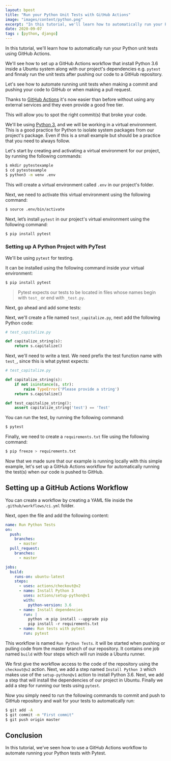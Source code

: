 ```yaml
---
layout: bpost
title: "Run your Python Unit Tests with GitHub Actions"
image: "images/content/python.png"
excerpt: "In this tutorial, we'll learn how to automatically run your Python unit tests using GitHub Actions"
date: 2020-09-07
tags : [python, django]
---
```


In this tutorial, we'll learn how to automatically run your Python unit tests using GitHub Actions.


We'll see how to set up a GitHub Actions workflow that install Python 3.6 inside a Ubuntu system along with our project's dependencies e.g. `pytest` and finnaly run the unit tests after pushing our code to a GitHub repository.  

Let's see how to automate running unit tests when making a commit and pushing your code to GitHub or when making a pull request. 

Thanks to [GitHub Actions](https://github.com/features/actions) it's now easier than before without using any external services and they even provide a good free tier.
 
This will allow you to spot  the right commit(s) that broke your code.


We'll be using [Python 3](https://www.python.org/), and we will be working in a virtual environment. This is a good practice for Python to isolate system packages from our project's package. Even if this is a small example but should be a practice that you need to always follow.

Let's start by creating and activating a virtual environment for our project, by running the following commands:

```bash
$ mkdir pytestexample
$ cd pytestexample
$ python3 -m venv .env
```

This will create a virtual environment called  `.env`  in our project's folder.

Next, we need to activate this virtual environment using the following command:

```bash
$ source .env/bin/activate
```

Next, let’s install `pytest` in our  project's virtual environment using the following command:

```bash
$ pip install pytest
```


### Setting up A Python Project with PyTest

We'll be using `pytest` for testing.

It can be installed using the following command inside your virtual environment:

```bash
$ pip install pytest
``` 

>Pytest expects our tests to be located in files whose names begin with `test_` or end with `_test.py`.


Next, go ahead and add some tests:
 
Next, we'll create a file named  `test_capitalize.py`, next add the following Python code:

```python
# test_capitalize.py

def capitalize_string(s):
    return s.capitalize()
```
 

Next, we'll need to write a test. We need prefix the test function name with  `test_`, since this is what pytest expects:

```python
# test_capitalize.py

def capitalize_string(s):
    if not isinstance(s, str):
        raise TypeError('Please provide a string')
    return s.capitalize()

def test_capitalize_string():
    assert capitalize_string('test') == 'Test'
```

You can run the test, by running the following command:

```bash
$ pytest
```

Finally, we need to create a `requirements.txt` file using the following command:

```bash
$ pip freeze > requirements.txt 
```
 
Now that we made sure that our example is running locally with this simple example, let's set up a GitHub Actions workflow for automatically running the test(s) when our code is pushed to GitHub.



## Setting up a GitHub Actions Workflow

You can create a workflow by creating a YAML file inside the `.github/workflows/ci.yml` folder. 

Next, open the file and add the following content:

```yaml
name: Run Python Tests
on:
  push:
    branches:
      - master
  pull_request:
    branches:
      - master

jobs:
  build:
    runs-on: ubuntu-latest
    steps:
      - uses: actions/checkout@v2
      - name: Install Python 3
        uses: actions/setup-python@v1
        with:
          python-version: 3.6
      - name: Install dependencies
        run: |
          python -m pip install --upgrade pip
          pip install -r requirements.txt
      - name: Run tests with pytest
        run: pytest 
``` 

This workflow is named `Run Python Tests`. it will be started when pushing or pulling code from the master branch of our repository. It contains one job named `build` with four steps which will run inside a Ubuntu runner.

We first give the workflow access to the code of the repository using the `checkout@v2` action. Next, we add a step named  `Install Python 3` which makes use of the `setup-python@v1` action to install Python 3.6. Next, we add a step that will install the dependencies of our project in Ubuntu. Finally we add a step for running our tests using `pytest`.

Now you simply need to run the following commands to commit and push to GitHub repository and wait for your tests to automatically run:

```bash
$ git add -A
$ git commit -m "First commit"
$ git push origin master 
```

## Conclusion

In this tutorial, we've seen how to use a GitHub Actions workflow to automate running your Python tests with Pytest.

